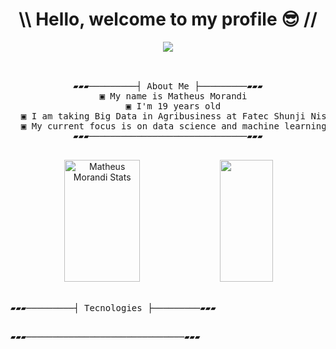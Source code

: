 <h1 align="center">\\ Hello, welcome to my profile 😎 //</h1>

<div align="center">
<img src="https://media.giphy.com/media/Qd1Q7GufzYeE84FQGI/giphy.gif">
</div>

<br>
<pre>
<div align="center">
▰▰▰─────────┤ About Me ├─────────▰▰▰
  ▣ My name is Matheus Morandi
  ▣ I'm 19 years old
  ▣ I am taking Big Data in Agribusiness at Fatec Shunji Nishimura in Pómpeia-Sp
  ▣ My current focus is on data science and machine learning
▰▰▰──────────────────────────────▰▰▰
</div>
</pre>

<div align="center">  
  <img width="49%" height="195px" src="https://github-readme-stats.vercel.app/api?username=MatheusMorandi&show_icons=true&theme=radical&count_private=true" alt="Matheus Morandi Stats" /> 
  <img width="41%" height="195px" src="https://github-readme-stats.vercel.app/api/top-langs?username=MatheusMorandi&layout=compact&theme=radical"/>
</div>

<br>
<pre>
▰▰▰─────────┤ Tecnologies ├─────────▰▰▰

▰▰▰──────────────────────────────▰▰▰

</pre>
